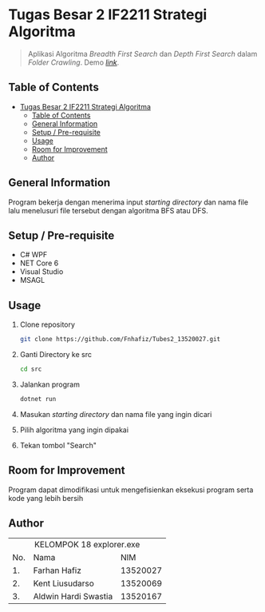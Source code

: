 # Tugas Besar 2 IF2211 Strategi Algoritma

> Aplikasi Algoritma _Breadth First Search_ dan _Depth First Search_ dalam _Folder Crawling_.
> Demo [_link_]().

## Table of Contents

- [Tugas Besar 2 IF2211 Strategi Algoritma](#tugas-besar-2-if2211-strategi-algoritma)
  - [Table of Contents](#table-of-contents)
  - [General Information](#general-information)
  - [Setup / Pre-requisite](#setup--pre-requisite)
  - [Usage](#usage)
  - [Room for Improvement](#room-for-improvement)
  - [Author](#author)

## General Information

Program bekerja dengan menerima input _starting directory_ dan nama file lalu menelusuri file tersebut dengan algoritma BFS atau DFS.

## Setup / Pre-requisite

- C# WPF
- NET Core 6
- Visual Studio
- MSAGL

## Usage

1. Clone repository

   ```sh
   git clone https://github.com/Fnhafiz/Tubes2_13520027.git
   ```

2. Ganti Directory ke src

   ```sh
   cd src
   ```

3. Jalankan program

   ```sh
   dotnet run
   ```

4. Masukan _starting directory_ dan nama file yang ingin dicari
5. Pilih algoritma yang ingin dipakai
6. Tekan tombol "Search"

## Room for Improvement

Program dapat dimodifikasi untuk mengefisienkan eksekusi program serta kode yang lebih bersih

## Author

<table>
<tr><td colspan=3 align="center">KELOMPOK 18 explorer.exe</td></tr>
<tr><td>No.</td><td>Nama</td><td>NIM</td></tr>
<tr><td>1.</td><td>Farhan Hafiz</td><td>13520027</td></tr>
<tr><td>2.</td><td>Kent Liusudarso</td><td>13520069</td></tr>
<tr><td>3.</td><td>Aldwin Hardi Swastia</td><td>13520167</td></tr>
</table>
